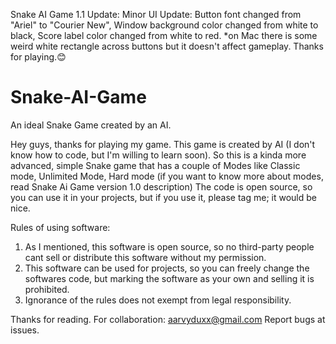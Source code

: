 Snake AI Game 1.1 Update:
Minor UI Update:
Button font changed from "Ariel" to "Courier New",
Window background color changed from white to black,
Score label color changed from white to red.
*on Mac there is some weird white rectangle across buttons but it doesn't affect gameplay.
Thanks for playing.😊







# Snake-AI-Game
An ideal Snake Game created by an AI.

Hey guys, thanks for playing my game. This game is created by AI (I don't know how to code, but I'm willing to learn soon).
So this is a kinda more advanced, simple Snake game that has a couple of Modes like Classic mode, Unlimited Mode, Hard mode (if you want to know more about modes, read Snake Ai Game version 1.0 description)
The code is open source, so you can use it in your projects, but if you use it, please tag me; it would be nice.

Rules of using software:
1. As I mentioned, this software is open source, so no third-party people cant sell or distribute this software without my permission.
2. This software can be used for projects, so you can freely change the softwares code, but marking the software as your own and selling it is prohibited.
3. Ignorance of the rules does not exempt from legal responsibility.

Thanks for reading.
For collaboration: aarvyduxx@gmail.com
Report bugs at issues.
